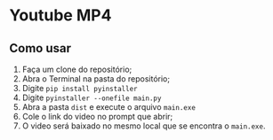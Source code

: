 # Youtube MP4

## Como usar
1. Faça um clone do repositório;
2. Abra o Terminal na pasta do repositório;
3. Digite `pip install pyinstaller`
4. Digite `pyinstaller --onefile main.py`
5. Abra a pasta `dist` e execute o arquivo `main.exe`
6. Cole o link do video no prompt que abrir;
7. O video será baixado no mesmo local que se encontra o `main.exe`.
